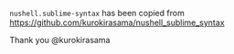 `nushell.sublime-syntax` has been copied from
https://github.com/kurokirasama/nushell_sublime_syntax

Thank you @kurokirasama
